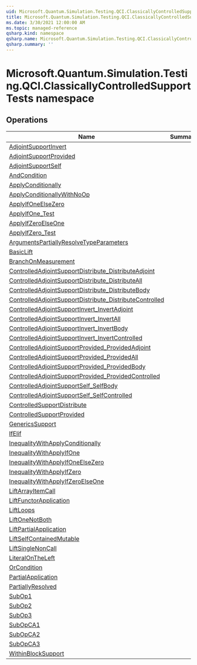 ```yaml
---
uid: Microsoft.Quantum.Simulation.Testing.QCI.ClassicallyControlledSupportTests
title: Microsoft.Quantum.Simulation.Testing.QCI.ClassicallyControlledSupportTests namespace
ms.date: 3/30/2021 12:00:00 AM
ms.topic: managed-reference
qsharp.kind: namespace
qsharp.name: Microsoft.Quantum.Simulation.Testing.QCI.ClassicallyControlledSupportTests
qsharp.summary: ''
---
```


# Microsoft.Quantum.Simulation.Testing.QCI.ClassicallyControlledSupportTests namespace




<!-- summaries -->

## Operations

| Name | Summary |
|------|---------|
|[AdjointSupportInvert](xref:Microsoft.Quantum.Simulation.Testing.QCI.ClassicallyControlledSupportTests.AdjointSupportInvert) | |
|[AdjointSupportProvided](xref:Microsoft.Quantum.Simulation.Testing.QCI.ClassicallyControlledSupportTests.AdjointSupportProvided) | |
|[AdjointSupportSelf](xref:Microsoft.Quantum.Simulation.Testing.QCI.ClassicallyControlledSupportTests.AdjointSupportSelf) | |
|[AndCondition](xref:Microsoft.Quantum.Simulation.Testing.QCI.ClassicallyControlledSupportTests.AndCondition) | |
|[ApplyConditionally](xref:Microsoft.Quantum.Simulation.Testing.QCI.ClassicallyControlledSupportTests.ApplyConditionally) | |
|[ApplyConditionallyWithNoOp](xref:Microsoft.Quantum.Simulation.Testing.QCI.ClassicallyControlledSupportTests.ApplyConditionallyWithNoOp) | |
|[ApplyIfOneElseZero](xref:Microsoft.Quantum.Simulation.Testing.QCI.ClassicallyControlledSupportTests.ApplyIfOneElseZero) | |
|[ApplyIfOne_Test](xref:Microsoft.Quantum.Simulation.Testing.QCI.ClassicallyControlledSupportTests.ApplyIfOne_Test) | |
|[ApplyIfZeroElseOne](xref:Microsoft.Quantum.Simulation.Testing.QCI.ClassicallyControlledSupportTests.ApplyIfZeroElseOne) | |
|[ApplyIfZero_Test](xref:Microsoft.Quantum.Simulation.Testing.QCI.ClassicallyControlledSupportTests.ApplyIfZero_Test) | |
|[ArgumentsPartiallyResolveTypeParameters](xref:Microsoft.Quantum.Simulation.Testing.QCI.ClassicallyControlledSupportTests.ArgumentsPartiallyResolveTypeParameters) | |
|[BasicLift](xref:Microsoft.Quantum.Simulation.Testing.QCI.ClassicallyControlledSupportTests.BasicLift) | |
|[BranchOnMeasurement](xref:Microsoft.Quantum.Simulation.Testing.QCI.ClassicallyControlledSupportTests.BranchOnMeasurement) | |
|[ControlledAdjointSupportDistribute_DistributeAdjoint](xref:Microsoft.Quantum.Simulation.Testing.QCI.ClassicallyControlledSupportTests.ControlledAdjointSupportDistribute_DistributeAdjoint) | |
|[ControlledAdjointSupportDistribute_DistributeAll](xref:Microsoft.Quantum.Simulation.Testing.QCI.ClassicallyControlledSupportTests.ControlledAdjointSupportDistribute_DistributeAll) | |
|[ControlledAdjointSupportDistribute_DistributeBody](xref:Microsoft.Quantum.Simulation.Testing.QCI.ClassicallyControlledSupportTests.ControlledAdjointSupportDistribute_DistributeBody) | |
|[ControlledAdjointSupportDistribute_DistributeControlled](xref:Microsoft.Quantum.Simulation.Testing.QCI.ClassicallyControlledSupportTests.ControlledAdjointSupportDistribute_DistributeControlled) | |
|[ControlledAdjointSupportInvert_InvertAdjoint](xref:Microsoft.Quantum.Simulation.Testing.QCI.ClassicallyControlledSupportTests.ControlledAdjointSupportInvert_InvertAdjoint) | |
|[ControlledAdjointSupportInvert_InvertAll](xref:Microsoft.Quantum.Simulation.Testing.QCI.ClassicallyControlledSupportTests.ControlledAdjointSupportInvert_InvertAll) | |
|[ControlledAdjointSupportInvert_InvertBody](xref:Microsoft.Quantum.Simulation.Testing.QCI.ClassicallyControlledSupportTests.ControlledAdjointSupportInvert_InvertBody) | |
|[ControlledAdjointSupportInvert_InvertControlled](xref:Microsoft.Quantum.Simulation.Testing.QCI.ClassicallyControlledSupportTests.ControlledAdjointSupportInvert_InvertControlled) | |
|[ControlledAdjointSupportProvided_ProvidedAdjoint](xref:Microsoft.Quantum.Simulation.Testing.QCI.ClassicallyControlledSupportTests.ControlledAdjointSupportProvided_ProvidedAdjoint) | |
|[ControlledAdjointSupportProvided_ProvidedAll](xref:Microsoft.Quantum.Simulation.Testing.QCI.ClassicallyControlledSupportTests.ControlledAdjointSupportProvided_ProvidedAll) | |
|[ControlledAdjointSupportProvided_ProvidedBody](xref:Microsoft.Quantum.Simulation.Testing.QCI.ClassicallyControlledSupportTests.ControlledAdjointSupportProvided_ProvidedBody) | |
|[ControlledAdjointSupportProvided_ProvidedControlled](xref:Microsoft.Quantum.Simulation.Testing.QCI.ClassicallyControlledSupportTests.ControlledAdjointSupportProvided_ProvidedControlled) | |
|[ControlledAdjointSupportSelf_SelfBody](xref:Microsoft.Quantum.Simulation.Testing.QCI.ClassicallyControlledSupportTests.ControlledAdjointSupportSelf_SelfBody) | |
|[ControlledAdjointSupportSelf_SelfControlled](xref:Microsoft.Quantum.Simulation.Testing.QCI.ClassicallyControlledSupportTests.ControlledAdjointSupportSelf_SelfControlled) | |
|[ControlledSupportDistribute](xref:Microsoft.Quantum.Simulation.Testing.QCI.ClassicallyControlledSupportTests.ControlledSupportDistribute) | |
|[ControlledSupportProvided](xref:Microsoft.Quantum.Simulation.Testing.QCI.ClassicallyControlledSupportTests.ControlledSupportProvided) | |
|[GenericsSupport](xref:Microsoft.Quantum.Simulation.Testing.QCI.ClassicallyControlledSupportTests.GenericsSupport) | |
|[IfElif](xref:Microsoft.Quantum.Simulation.Testing.QCI.ClassicallyControlledSupportTests.IfElif) | |
|[InequalityWithApplyConditionally](xref:Microsoft.Quantum.Simulation.Testing.QCI.ClassicallyControlledSupportTests.InequalityWithApplyConditionally) | |
|[InequalityWithApplyIfOne](xref:Microsoft.Quantum.Simulation.Testing.QCI.ClassicallyControlledSupportTests.InequalityWithApplyIfOne) | |
|[InequalityWithApplyIfOneElseZero](xref:Microsoft.Quantum.Simulation.Testing.QCI.ClassicallyControlledSupportTests.InequalityWithApplyIfOneElseZero) | |
|[InequalityWithApplyIfZero](xref:Microsoft.Quantum.Simulation.Testing.QCI.ClassicallyControlledSupportTests.InequalityWithApplyIfZero) | |
|[InequalityWithApplyIfZeroElseOne](xref:Microsoft.Quantum.Simulation.Testing.QCI.ClassicallyControlledSupportTests.InequalityWithApplyIfZeroElseOne) | |
|[LiftArrayItemCall](xref:Microsoft.Quantum.Simulation.Testing.QCI.ClassicallyControlledSupportTests.LiftArrayItemCall) | |
|[LiftFunctorApplication](xref:Microsoft.Quantum.Simulation.Testing.QCI.ClassicallyControlledSupportTests.LiftFunctorApplication) | |
|[LiftLoops](xref:Microsoft.Quantum.Simulation.Testing.QCI.ClassicallyControlledSupportTests.LiftLoops) | |
|[LiftOneNotBoth](xref:Microsoft.Quantum.Simulation.Testing.QCI.ClassicallyControlledSupportTests.LiftOneNotBoth) | |
|[LiftPartialApplication](xref:Microsoft.Quantum.Simulation.Testing.QCI.ClassicallyControlledSupportTests.LiftPartialApplication) | |
|[LiftSelfContainedMutable](xref:Microsoft.Quantum.Simulation.Testing.QCI.ClassicallyControlledSupportTests.LiftSelfContainedMutable) | |
|[LiftSingleNonCall](xref:Microsoft.Quantum.Simulation.Testing.QCI.ClassicallyControlledSupportTests.LiftSingleNonCall) | |
|[LiteralOnTheLeft](xref:Microsoft.Quantum.Simulation.Testing.QCI.ClassicallyControlledSupportTests.LiteralOnTheLeft) | |
|[OrCondition](xref:Microsoft.Quantum.Simulation.Testing.QCI.ClassicallyControlledSupportTests.OrCondition) | |
|[PartialApplication](xref:Microsoft.Quantum.Simulation.Testing.QCI.ClassicallyControlledSupportTests.PartialApplication) | |
|[PartiallyResolved](xref:Microsoft.Quantum.Simulation.Testing.QCI.ClassicallyControlledSupportTests.PartiallyResolved) | |
|[SubOp1](xref:Microsoft.Quantum.Simulation.Testing.QCI.ClassicallyControlledSupportTests.SubOp1) | |
|[SubOp2](xref:Microsoft.Quantum.Simulation.Testing.QCI.ClassicallyControlledSupportTests.SubOp2) | |
|[SubOp3](xref:Microsoft.Quantum.Simulation.Testing.QCI.ClassicallyControlledSupportTests.SubOp3) | |
|[SubOpCA1](xref:Microsoft.Quantum.Simulation.Testing.QCI.ClassicallyControlledSupportTests.SubOpCA1) | |
|[SubOpCA2](xref:Microsoft.Quantum.Simulation.Testing.QCI.ClassicallyControlledSupportTests.SubOpCA2) | |
|[SubOpCA3](xref:Microsoft.Quantum.Simulation.Testing.QCI.ClassicallyControlledSupportTests.SubOpCA3) | |
|[WithinBlockSupport](xref:Microsoft.Quantum.Simulation.Testing.QCI.ClassicallyControlledSupportTests.WithinBlockSupport) | |


<!-- /summaries -->
